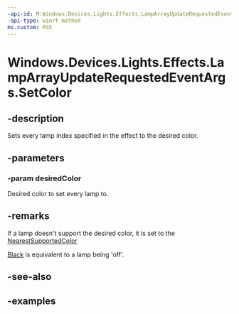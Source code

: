 ```yaml
---
-api-id: M:Windows.Devices.Lights.Effects.LampArrayUpdateRequestedEventArgs.SetColor(Windows.UI.Color)
-api-type: winrt method
ms.custom: RS5
---
```


<!-- Method syntax.
public void LampArrayUpdateRequestedEventArgs.SetColor(Color desiredColor)
-->

# Windows.Devices.Lights.Effects.LampArrayUpdateRequestedEventArgs.SetColor

## -description
Sets every lamp index specified in the effect to the desired color.

## -parameters
### -param desiredColor
Desired color to set every lamp to.

## -remarks
If a lamp doesn't support the desired color, it is set to the [NearestSupportedColor](../windows.devices.lights/lampinfo_getnearestsupportedcolor_1689565521.md)

[Black](../windows.ui/colors_black.md) is equivalent to a lamp being 'off'.

## -see-also

## -examples

